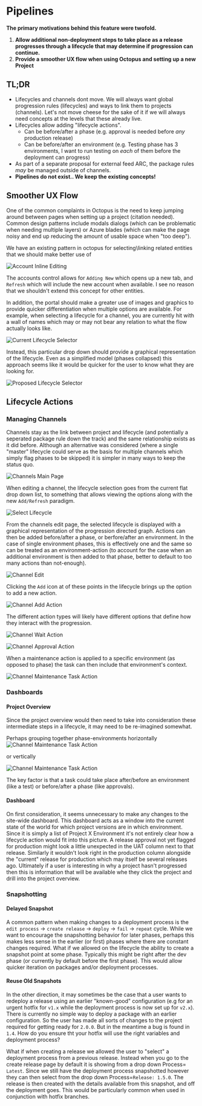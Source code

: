 # Pipelines

**The primary motivations behind this feature were twofold.**
1. **Allow additional non-deployment steps to take place as a release progresses through a lifecycle that may determine if progression can continue.**
2. **Provide a smoother UX flow when using Octopus and setting up a new Project**

## TL;DR

- Lifecycles and channels dont move. We will always want global progression rules (lifecycles) and ways to link them to projects (channels). Let's not move cheese for the sake of it if we will always need concepts at the levels that these already live.
- Lifecycles allow adding "lifecycle actions".
    -  Can be before/after a phase (e.g. approval is needed before _any_ production release)
    -  Can be before/after an environment (e.g. Testing phase has 3 environments, I want to run testing on _each_ of them before the deployment can progress)
- As part of a separate proposal for external feed ARC, the package rules _may_ be managed outside of channels.
-  **Pipelines do not exist.. We keep the existing concepts!**

## Smoother UX Flow
One of the common complaints in Octopus is the need to keep jumping around between pages when setting up a project (citation needed). Common design patterns include modals dialogs (which can be problematic when needing multiple layers) or Azure blades (which can make the page noisy and end up reducing the amount of usable space when "too deep").

We have an existing pattern in octopus for selecting\linking related entities that we should make better use of

![Account Inline Editing](account_inline_edit.png)

The accounts control allows for `Adding New` which opens up a new tab, and `Refresh` which will include the new account when available. I see no reason that we shouldn't extend this concept for other entities.

In addition, the portal should make a greater use of images and graphics to provide quicker differentiation when multiple options are available. For example, when selecting a lifecycle for a channel, you are currently hit with a wall of names which may or may not bear any relation to what the flow actually looks like.

![Current Lifecycle Selector](lifecycle_selector_current.png)

Instead, this particular drop down should provide a graphical representation of the lifecycle. Even as a simplified model (phases collapsed) this approach seems like it would be quicker for the user to know what they are looking for.

![Proposed Lifecycle Selector](lifecycle_selector_proposed.png)

## Lifecycle Actions

### Managing Channels
Channels stay as the link between project and lifecycle (and potentially a seperated package rule down the track) and the same relationship exists as it did before. Although an alternative was considered (where a single "master" lifecycle could serve as the basis for multiple channels which simply flag phases to be skipped) it is simpler in many ways to keep the status quo.

![Channels Main Page](channels_main.png)

When editing a channel, the lifecycle selection goes from the current flat drop down list, to something that allows viewing the options along with the new `Add/Refresh` paradigm.

![Select Lifecycle](channel_select_lifecycle.png)

From the channels edit page, the selected lifecycle is displayed with a graphical representation of the progression directed graph. Actions can then be added before/after a phase, or berfore/after an environment. In the case of single environment phases, this is effectively one and the same so can be treated as an environment-action (to account for the case when an additional environment is then added to that phase, better to default to too many actions than not-enough).

![Channel Edit](channel_edit.png)

Clicking the `Add` icon at of these points in the lifecycle brings up the option to add a new action. 

![Channel Add Action](channel_action_add.png)

The different action types will likely have different options that define how they interact with the progression.

![Channel Wait Action](channel_action_wait.png)

![Channel Approval Action](channel_action_approval.png)

When a maintenance action is applied to a specific environment (as opposed to phase) the task can then include that environment's context.

![Channel Maintenance Task Action](channel_action_maintenance.png)


### Dashboards
#### Project Overview
Since the project overview would then need to take into consideration these intermediate steps in a lifecycle, it may need to be re-imagined somewhat. 

Perhaps grouping together phase-environments horizontally
![Channel Maintenance Task Action](project_overview_horizontal.png)

or vertically

![Channel Maintenance Task Action](project_overview_stacked.png)

The key factor is that a task could take place after/before an environment (like a test) or before/after a phase (like approvals).


#### Dashboard
On first consideration, it seems unnecessary to make any changes to the site-wide dashboard. This dashboard acts as a window into the current state of the world for which project versions are in which environment. Since it is simply a list of Project X Environment it's not entirely clear how a lifecycle action would fit into this picture.
A release approval not yet flagged for production might look a little unexpected in the UAT column next to that release. Similarly it wouldn't look right in the production column alongside the "current" release for production which may itself be several releases ago. Ultimately if a user is interesting in why a project hasn't progressed then this is information that will be available whe they click the project and drill into the project overview.


### Snapshotting

#### Delayed Snapshot
A common pattern when making changes to a deployment process is the `edit process` -> `create release` -> `deploy` -> `fail` -> `repeat` cycle. While we want to encourage the snapshotting behavior for later phases, perhaps this makes less sense in the earlier (or first) phases where there are constant changes required. What if we allowed on the lifecycle the ability to create a snapshot point at some phase. Typically this might be right after the dev phase (or currently by default before the first phase). This would allow quicker iteration on packages and/or deployment processes.

#### Reuse Old Snapshots
In the other direction, it may sometimes be the case that a user wants to redeploy a release using an earlier "known-good" configuration (e.g for an urgent hotfix for `v1.x` while the deployment process is now set up for `v2.x`). There is currently no simple way to deploy a package with an earlier configuration.  So the user has made all sorts of changes to the project required for getting ready for `2.0.0`. But in the meantime a bug is found in `1.4`. How do you ensure tht your hotfix will use the right variables and deployment process?

What if when creating a release we allowed the user to "select" a deployment process from a previous release. Instead when you go to the create release page by default it is showing from a drop down Process= `Latest`. Since we still have the deployment process snapshotted however they can then select from the drop down Process=`Release: 1.5.0`. The release is then created with the details available from this snapshot, and off the deployment goes. This would be particularly common when used in conjunction with hotfix branches.